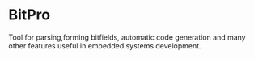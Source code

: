 # BitPro
Tool for parsing,forming bitfields, automatic code generation and many other features useful in embedded systems development.


